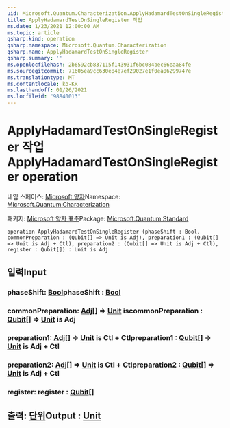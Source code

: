 ```yaml
---
uid: Microsoft.Quantum.Characterization.ApplyHadamardTestOnSingleRegister
title: ApplyHadamardTestOnSingleRegister 작업
ms.date: 1/23/2021 12:00:00 AM
ms.topic: article
qsharp.kind: operation
qsharp.namespace: Microsoft.Quantum.Characterization
qsharp.name: ApplyHadamardTestOnSingleRegister
qsharp.summary: ''
ms.openlocfilehash: 2b6592cb837115f143931f6bc084bec66eaa84fe
ms.sourcegitcommit: 71605ea9cc630e84e7ef29027e1f0ea06299747e
ms.translationtype: MT
ms.contentlocale: ko-KR
ms.lasthandoff: 01/26/2021
ms.locfileid: "98840013"
---
```

# <a name="applyhadamardtestonsingleregister-operation"></a><span data-ttu-id="15bb2-102">ApplyHadamardTestOnSingleRegister 작업</span><span class="sxs-lookup"><span data-stu-id="15bb2-102">ApplyHadamardTestOnSingleRegister operation</span></span>

<span data-ttu-id="15bb2-103">네임 스페이스: [Microsoft 양자](xref:Microsoft.Quantum.Characterization)</span><span class="sxs-lookup"><span data-stu-id="15bb2-103">Namespace: [Microsoft.Quantum.Characterization](xref:Microsoft.Quantum.Characterization)</span></span>

<span data-ttu-id="15bb2-104">패키지: [Microsoft 양자 표준](https://nuget.org/packages/Microsoft.Quantum.Standard)</span><span class="sxs-lookup"><span data-stu-id="15bb2-104">Package: [Microsoft.Quantum.Standard](https://nuget.org/packages/Microsoft.Quantum.Standard)</span></span>




```qsharp
operation ApplyHadamardTestOnSingleRegister (phaseShift : Bool, commonPreparation : (Qubit[] => Unit is Adj), preparation1 : (Qubit[] => Unit is Adj + Ctl), preparation2 : (Qubit[] => Unit is Adj + Ctl), register : Qubit[]) : Unit is Adj
```


## <a name="input"></a><span data-ttu-id="15bb2-105">입력</span><span class="sxs-lookup"><span data-stu-id="15bb2-105">Input</span></span>

### <a name="phaseshift--bool"></a><span data-ttu-id="15bb2-106">phaseShift: [Bool](xref:microsoft.quantum.lang-ref.bool)</span><span class="sxs-lookup"><span data-stu-id="15bb2-106">phaseShift : [Bool](xref:microsoft.quantum.lang-ref.bool)</span></span>




### <a name="commonpreparation--qubit--unit--is-adj"></a><span data-ttu-id="15bb2-107">commonPreparation: [Adj](xref:microsoft.quantum.lang-ref.qubit)[] => [Unit](xref:microsoft.quantum.lang-ref.unit)  is</span><span class="sxs-lookup"><span data-stu-id="15bb2-107">commonPreparation : [Qubit](xref:microsoft.quantum.lang-ref.qubit)[] => [Unit](xref:microsoft.quantum.lang-ref.unit)  is Adj</span></span>




### <a name="preparation1--qubit--unit--is-adj--ctl"></a><span data-ttu-id="15bb2-108">preparation1: [Adj](xref:microsoft.quantum.lang-ref.qubit)[] => [Unit](xref:microsoft.quantum.lang-ref.unit)  is Ctl + Ctl</span><span class="sxs-lookup"><span data-stu-id="15bb2-108">preparation1 : [Qubit](xref:microsoft.quantum.lang-ref.qubit)[] => [Unit](xref:microsoft.quantum.lang-ref.unit)  is Adj + Ctl</span></span>




### <a name="preparation2--qubit--unit--is-adj--ctl"></a><span data-ttu-id="15bb2-109">preparation2: [Adj](xref:microsoft.quantum.lang-ref.qubit)[] => [Unit](xref:microsoft.quantum.lang-ref.unit)  is Ctl + Ctl</span><span class="sxs-lookup"><span data-stu-id="15bb2-109">preparation2 : [Qubit](xref:microsoft.quantum.lang-ref.qubit)[] => [Unit](xref:microsoft.quantum.lang-ref.unit)  is Adj + Ctl</span></span>




### <a name="register--qubit"></a><span data-ttu-id="15bb2-110">register: [](xref:microsoft.quantum.lang-ref.qubit)</span><span class="sxs-lookup"><span data-stu-id="15bb2-110">register : [Qubit](xref:microsoft.quantum.lang-ref.qubit)[]</span></span>





## <a name="output--unit"></a><span data-ttu-id="15bb2-111">출력: [단위](xref:microsoft.quantum.lang-ref.unit)</span><span class="sxs-lookup"><span data-stu-id="15bb2-111">Output : [Unit](xref:microsoft.quantum.lang-ref.unit)</span></span>

